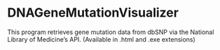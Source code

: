 # DNAGeneMutationVisualizer
This program retrieves gene mutation data from dbSNP via the National Library of Medicine’s API. (Available in .html and .exe extensions)

